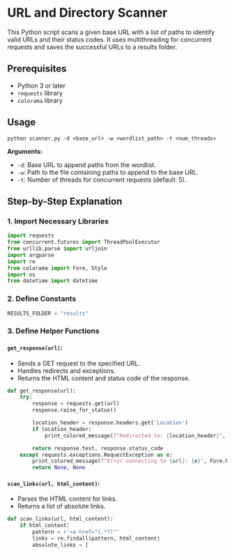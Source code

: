  # URL and Directory Scanner

This Python script scans a given base URL with a list of paths to identify valid URLs and their status codes. It uses multithreading for concurrent requests and saves the successful URLs to a results folder.

## Prerequisites

- Python 3 or later
- `requests` library
- `colorama` library

## Usage

```
python scanner.py -d <base_url> -w <wordlist_path> -t <num_threads>
```

**Arguments:**

- `-d`: Base URL to append paths from the wordlist.
- `-w`: Path to the file containing paths to append to the base URL.
- `-t`: Number of threads for concurrent requests (default: 5).

## Step-by-Step Explanation

### 1. Import Necessary Libraries

```python
import requests
from concurrent.futures import ThreadPoolExecutor
from urllib.parse import urljoin
import argparse
import re
from colorama import Fore, Style
import os
from datetime import datetime
```

### 2. Define Constants

```python
RESULTS_FOLDER = "results"
```

### 3. Define Helper Functions

#### `get_response(url)`:

- Sends a GET request to the specified URL.
- Handles redirects and exceptions.
- Returns the HTML content and status code of the response.

```python
def get_response(url):
    try:
        response = requests.get(url)
        response.raise_for_status()

        location_header = response.headers.get('Location')
        if location_header:
            print_colored_message(f"Redirected to: {location_header}", Fore.YELLOW)

        return response.text, response.status_code
    except requests.exceptions.RequestException as e:
        print_colored_message(f"Error connecting to {url}: {e}", Fore.RED)
        return None, None
```

#### `scan_links(url, html_content)`:

- Parses the HTML content for links.
- Returns a list of absolute links.

```python
def scan_links(url, html_content):
    if html_content:
        pattern = r'<a href="(.*?)"'
        links = re.findall(pattern, html_content)
        absolute_links = [
